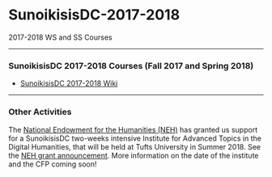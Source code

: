 # SunoikisisDC-2017-2018
2017-2018 WS and SS Courses

***
### SunoikisisDC 2017-2018 Courses (Fall 2017 and Spring 2018)
* [SunoikisisDC 2017-2018 Wiki](https://github.com/SunoikisisDC/SunoikisisDC-2017-2018/wiki)

***
### Other Activities
The [National Endowment for the Humanities (NEH)](https://www.neh.gov/) has granted us support for a SunoikisisDC two-weeks intensive Institute for Advanced Topics in the Digital Humanities, that will be held at Tufts University in Summer 2018. See the [NEH grant announcement](http://www.neh.gov/files/press-release/neh_grants_august_2017_final_.pdf?utm_medium=email&utm_source=govdelivery).
More information on the date of the institute and the CFP coming soon!
